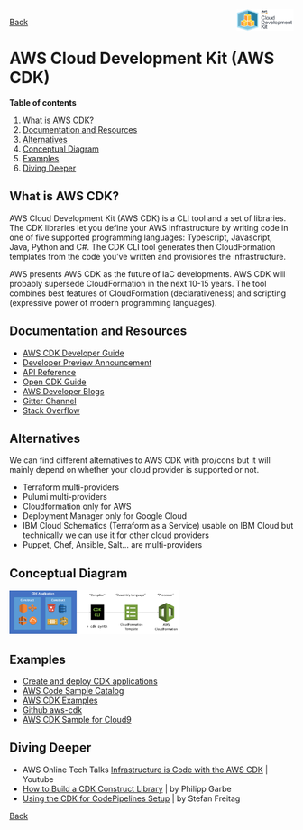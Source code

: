 <img src="/techno/data/aws-cdk/aws-cdk-logo.png" align="right" width="20%" />

[Back](/techno/README.md)

# AWS Cloud Development Kit (AWS CDK)

**Table of contents**
1. [What is AWS CDK?](#what-is-aws-cdk)
2. [Documentation and Resources](#documentation-and-resources)
3. [Alternatives](#alternatives)
4. [Conceptual Diagram](#conceptual-diagram)
5. [Examples](#examples)
6. [Diving Deeper](#diving-deeper)

## What is AWS CDK?
AWS Cloud Development Kit (AWS CDK) is a CLI tool and a set of libraries. The CDK libraries let you define your AWS infrastructure by writing code in one of five supported programming languages: Typescript, Javascript, Java, Python and C#. The CDK CLI tool generates then CloudFormation templates from the code you’ve written and provisiones the infrastructure.

AWS presents AWS CDK as the future of IaC developments.
AWS CDK will probably supersede CloudFormation in the next 10-15 years. The tool combines best features of CloudFormation (declarativeness) and scripting (expressive power of modern programming languages).

## Documentation and Resources
* <a href="https://docs.aws.amazon.com/cdk/latest/guide/awscdk.pdf" target="_blank">AWS CDK Developer Guide</a>
* <a href="https://aws.amazon.com/fr/blogs/developer/aws-cdk-developer-preview/" target="_blank">Developer Preview Announcement</a>
* <a href="https://docs.aws.amazon.com/cdk/api/latest/" target="_blank">API Reference</a>
* <a href="https://github.com/kevinslin/open-cdk" target="_blank">Open CDK Guide</a>
* <a href="https://aws.amazon.com/fr/blogs/developer/" target="_blank">AWS Developer Blogs</a>
* <a href="https://gitter.im/awslabs/aws-cdk" target="_blank">Gitter Channel</a>
* <a href="https://stackoverflow.com/questions/tagged/aws-cdk" target="_blank">Stack Overflow</a>

## Alternatives
We can find different alternatives to AWS CDK with pro/cons but it will mainly depend on whether your cloud provider is supported or not.
* Terraform multi-providers
* Pulumi multi-providers
* Cloudformation only for AWS
* Deployment Manager only for Google Cloud
* IBM Cloud Schematics (Terraform as a Service) usable on IBM Cloud but technically we can use it for other cloud providers
* Puppet, Chef, Ansible, Salt... are multi-providers

## Conceptual Diagram

<img src="/techno/data/aws-cdk/cdk-conceptual-diagram.png" width="60%" />

## Examples
* <a href="https://cdkworkshop.com/" target="_blank">Create and deploy CDK applications</a>
* <a href="https://docs.aws.amazon.com/code-samples/latest/catalog/welcome.html" target="_blank">AWS Code Sample Catalog</a>
* <a href="https://github.com/aws-samples/aws-cdk-examples" target="_blank">AWS CDK Examples</a>
* <a href="https://github.com/aws/aws-cdk/tree/master/packages/%40aws-cdk" target="_blank">Github aws-cdk</a>
* <a href="https://docs.aws.amazon.com/cloud9/latest/user-guide/sample-cdk.html" target="_blank">AWS CDK Sample for Cloud9</a>

## Diving Deeper
* AWS Online Tech Talks <a href="https://www.youtube.com/watch?v=ZWCvNFUN-sU" target="_blank">Infrastructure is Code with the AWS CDK</a> | Youtube
* <a href="https://garbe.io/blog/2019/03/26/construct-your-own-cdk-construct-library/" target="_blank">How to Build a CDK Construct Library</a> | by Philipp Garbe
* <a href="https://www.stefreitag.de/wp/2019/03/07/using-aws-cdk-for-code-pipeline-setup/)" target="_blank">Using the CDK for CodePipelines Setup</a> | by Stefan Freitag

[Back](/techno/README.md)

